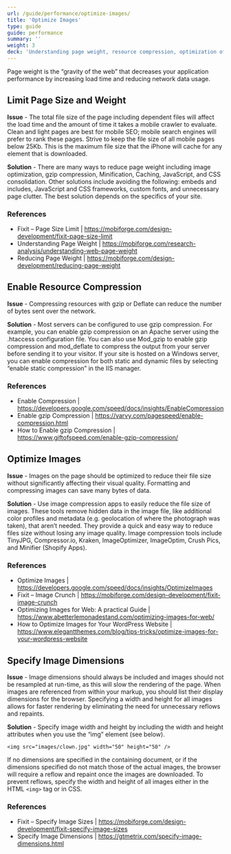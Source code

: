 ```yaml
---
url: /guide/performance/optimize-images/
title: 'Optimize Images'
type: guide
guide: performance
summary: ''
weight: 3
deck: 'Understanding page weight, resource compression, optimization of images, and image dimensions is critical to a successful web strategy.'
---
```


Page weight is the “gravity of the web” that decreases your application performance by increasing load time and reducing network data usage.

## Limit Page Size and Weight

**Issue** - The total file size of the page including dependent files will affect the load time and the amount of time it takes a mobile crawler to evaluate. Clean and light pages are best for mobile SEO; mobile search engines will prefer to rank these pages. Strive to keep the file size of all mobile pages below 25Kb. This is the maximum file size that the iPhone will cache for any element that is downloaded.

**Solution** - There are many ways to reduce page weight including image optimization, gzip compression, Minification, Caching, JavaScript, and CSS consolidation. Other solutions include avoiding the following: embeds and includes, JavaScript and CSS frameworks, custom fonts, and unnecessary page clutter. The best solution depends on the specifics of your site.

### References

- Fixit – Page Size Limit | https://mobiforge.com/design-development/fixit-page-size-limit
- Understanding Page Weight | https://mobiforge.com/research-analysis/understanding-web-page-weight
- Reducing Page Weight | https://mobiforge.com/design-development/reducing-page-weight


## Enable Resource Compression

**Issue** - Compressing resources with gzip or Deflate can reduce the number of bytes sent over the network.

**Solution** - Most servers can be configured to use gzip compression. For example, you can enable gzip compression on an Apache server using the .htaccess configuration file. You can also use Mod_gzip to enable gzip compression and mod_deflate to compress the output from your server before sending it to your visitor. If your site is hosted on a Windows server, you can enable compression for both static and dynamic files by selecting “enable static compression” in the IIS manager.

### References

- Enable Compression | https://developers.google.com/speed/docs/insights/EnableCompression
- Enable gzip Compression | https://varvy.com/pagespeed/enable-compression.html
- How to Enable gzip Compression | https://www.giftofspeed.com/enable-gzip-compression/


## Optimize Images

**Issue** - Images on the page should be optimized to reduce their file size without significantly affecting their visual quality. Formatting and compressing images can save many bytes of data.

**Solution** - Use image compression apps to easily reduce the file size of images. These tools remove hidden data in the image file, like additional color profiles and metadata (e.g. geolocation of where the photograph was taken), that aren’t needed. They provide a quick and easy way to reduce files size without losing any image quality. Image compression tools include TinyJPG, Compressor.io, Kraken, ImageOptimizer, ImageOptim, Crush Pics, and Minifier (Shopify Apps).

### References

- Optimize Images | https://developers.google.com/speed/docs/insights/OptimizeImages
- Fixit – Image Crunch | https://mobiforge.com/design-development/fixit-image-crunch
- Optimizing Images for Web: A practical Guide | https://www.abetterlemonadestand.com/optimizing-images-for-web/
- How to Optimize Images for Your WordPress Website | https://www.elegantthemes.com/blog/tips-tricks/optimize-images-for-your-wordpress-website


## Specify Image Dimensions

**Issue** - Image dimensions should always be included and images should not be resampled at run-time, as this will slow the rendering of the page. When images are referenced from within your markup, you should list their display dimensions for the browser. Specifying a width and height for all images allows for faster rendering by eliminating the need for unnecessary reflows and repaints.

**Solution** - Specify image width and height by including the width and height attributes when you use the “img” element (see below).

```
<img src="images/clown.jpg" width="50" height="50" />
```

If no dimensions are specified in the containing document, or if the dimensions specified do not match those of the actual images, the browser will require a reflow and repaint once the images are downloaded. To prevent reflows, specify the width and height of all images either in the HTML `<img>` tag or in CSS.

### References

- Fixit – Specify Image Sizes | https://mobiforge.com/design-development/fixit-specify-image-sizes
- Specify Image Dimensions | https://gtmetrix.com/specify-image-dimensions.html
